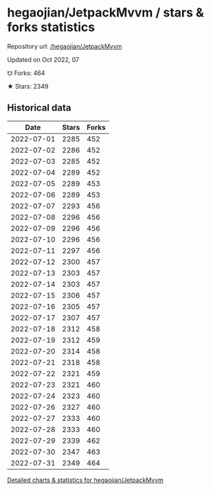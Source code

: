 # hegaojian/JetpackMvvm / stars & forks statistics

Repository url: [/hegaojian/JetpackMvvm](https://github.com/hegaojian/JetpackMvvm)

Updated on Oct 2022, 07

☋ Forks: 464

★ Stars: 2349

## Historical data
| Date | Stars | Forks |
|------|-------|-------|
| 2022-07-01 | 2285 | 452 | 
| 2022-07-02 | 2286 | 452 | 
| 2022-07-03 | 2285 | 452 | 
| 2022-07-04 | 2289 | 452 | 
| 2022-07-05 | 2289 | 453 | 
| 2022-07-06 | 2289 | 453 | 
| 2022-07-07 | 2293 | 456 | 
| 2022-07-08 | 2296 | 456 | 
| 2022-07-09 | 2296 | 456 | 
| 2022-07-10 | 2296 | 456 | 
| 2022-07-11 | 2297 | 456 | 
| 2022-07-12 | 2300 | 457 | 
| 2022-07-13 | 2303 | 457 | 
| 2022-07-14 | 2303 | 457 | 
| 2022-07-15 | 2306 | 457 | 
| 2022-07-16 | 2305 | 457 | 
| 2022-07-17 | 2307 | 457 | 
| 2022-07-18 | 2312 | 458 | 
| 2022-07-19 | 2312 | 459 | 
| 2022-07-20 | 2314 | 458 | 
| 2022-07-21 | 2318 | 458 | 
| 2022-07-22 | 2321 | 459 | 
| 2022-07-23 | 2321 | 460 | 
| 2022-07-24 | 2323 | 460 | 
| 2022-07-26 | 2327 | 460 | 
| 2022-07-27 | 2333 | 460 | 
| 2022-07-28 | 2333 | 460 | 
| 2022-07-29 | 2339 | 462 | 
| 2022-07-30 | 2347 | 463 | 
| 2022-07-31 | 2349 | 464 | 


[Detailed charts & statistics for hegaojian/JetpackMvvm](https://reviewgithub.com/rep/hegaojian/JetpackMvvm)
